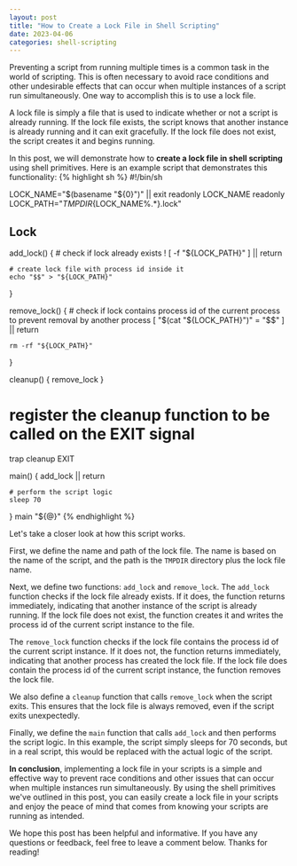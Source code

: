 ```yaml
---
layout: post
title: "How to Create a Lock File in Shell Scripting"
date: 2023-04-06
categories: shell-scripting
---
```

Preventing a script from running multiple times is a common task in the world of scripting. This is often necessary to avoid race conditions and other undesirable effects that can occur when multiple instances of a script run simultaneously. One way to accomplish this is to use a lock file.

A lock file is simply a file that is used to indicate whether or not a script is already running. If the lock file exists, the script knows that another instance is already running and it can exit gracefully. If the lock file does not exist, the script creates it and begins running.

In this post, we will demonstrate how to **create a lock file in shell scripting** using shell primitives. Here is an example script that demonstrates this functionality:
{% highlight sh %}
#!/bin/sh

LOCK_NAME="$(basename "${0}")" || exit
readonly LOCK_NAME
readonly LOCK_PATH="${TMPDIR}${LOCK_NAME%.*}.lock"

## Lock

add_lock() {
    # check if lock already exists
    ! [ -f "${LOCK_PATH}" ] || return

    # create lock file with process id inside it
    echo "$$" > "${LOCK_PATH}"
}

remove_lock() {
    # check if lock contains process id of the current process to prevent removal by another process
    [ "$(cat "${LOCK_PATH}")" = "$$" ] || return

    rm -rf "${LOCK_PATH}"
}

cleanup() {
    remove_lock
}

# register the cleanup function to be called on the EXIT signal
trap cleanup EXIT

main() {
    add_lock || return

    # perform the script logic
    sleep 70
}
main "${@}"
{% endhighlight %}

Let's take a closer look at how this script works.

First, we define the name and path of the lock file. The name is based on the name of the script, and the path is the `TMPDIR` directory plus the lock file name.

Next, we define two functions: `add_lock` and `remove_lock`. The `add_lock` function checks if the lock file already exists. If it does, the function returns immediately, indicating that another instance of the script is already running. If the lock file does not exist, the function creates it and writes the process id of the current script instance to the file.

The `remove_lock` function checks if the lock file contains the process id of the current script instance. If it does not, the function returns immediately, indicating that another process has created the lock file. If the lock file does contain the process id of the current script instance, the function removes the lock file.

We also define a `cleanup` function that calls `remove_lock` when the script exits. This ensures that the lock file is always removed, even if the script exits unexpectedly.

Finally, we define the `main` function that calls `add_lock` and then performs the script logic. In this example, the script simply sleeps for 70 seconds, but in a real script, this would be replaced with the actual logic of the script.

**In conclusion**, implementing a lock file in your scripts is a simple and effective way to prevent race conditions and other issues that can occur when multiple instances run simultaneously. By using the shell primitives we've outlined in this post, you can easily create a lock file in your scripts and enjoy the peace of mind that comes from knowing your scripts are running as intended.

We hope this post has been helpful and informative. If you have any questions or feedback, feel free to leave a comment below. Thanks for reading!
